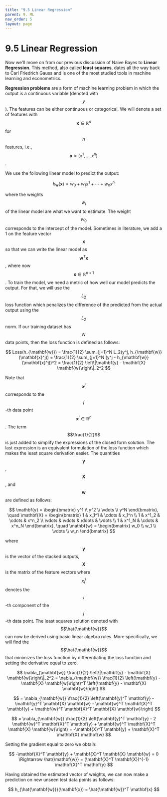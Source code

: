 ```yaml
---
title: "9.5 Linear Regression"
parent: 9. ML
nav_order: 5
layout: page
---
```


# 9.5 Linear Regression

Now we'll move on from our previous discussion of Naive Bayes to **Linear Regression**. This method, also called **least squares**, dates all the way back to Carl Friedrich Gauss and is one of the most studied tools in machine learning and econometrics.

**Regression problems** are a form of machine learning problem in which the output is a continuous variable (denoted with $$ y $$). The features can be either continuous or categorical. We will denote a set of features with $$\mathbf{x} \in \mathbb{R}^n$$ for $$ n $$ features, i.e., $$\mathbf{x} = (x^1, \ldots, x^n)$$.

We use the following linear model to predict the output:

$$
h_{\mathbf{w}}(\mathbf{x}) = w_0 + w_1 x^1 + \cdots + w_n x^n
$$

where the weights $$ w_i $$ of the linear model are what we want to estimate. The weight $$ w_0 $$ corresponds to the intercept of the model. Sometimes in literature, we add a 1 on the feature vector $$\mathbf{x}$$ so that we can write the linear model as $$\mathbf{w}^T \mathbf{x}$$, where now $$\mathbf{x} \in \mathbb{R}^{n+1}$$. To train the model, we need a metric of how well our model predicts the output. For that, we will use the $$L_2$$ loss function which penalizes the difference of the predicted from the actual output using the $$L_2$$ norm. If our training dataset has $$ N $$ data points, then the loss function is defined as follows:

$$
    Loss(h_{\mathbf{w}}) = \frac{1}{2} \sum_{j=1}^N L_2(y^j, h_{\mathbf{w}}(\mathbf{x}^j)) = \frac{1}{2} \sum_{j=1}^N (y^j - h_{\mathbf{w}}(\mathbf{x}^j))^2 = \frac{1}{2} \left\|\mathbf{y} - \mathbf{X} \mathbf{w}\right\|_2^2
$$

Note that $$\mathbf{x}^j$$ corresponds to the $$ j $$-th data point $$\mathbf{x}^j \in \mathbb{R}^n$$. The term $$\frac{1}{2}$$ is just added to simplify the expressions of the closed form solution. The last expression is an equivalent formulation of the loss function which makes the least square derivation easier. The quantities $$\mathbf{y}$$, $$\mathbf{X}$$, and $$\mathbf{w}$$ are defined as follows:

$$
\mathbf{y} = \begin{bmatrix}
y^1 \\
y^2 \\
\vdots \\
y^N
\end{bmatrix}, \quad
\mathbf{X} = \begin{bmatrix}
1 & x_1^1 & \cdots & x_1^n \\
1 & x^1_2 & \cdots & x^n_2 \\
\vdots & \vdots & \ddots & \vdots \\
1 & x^1_N & \cdots & x^n_N
\end{bmatrix}, \quad
\mathbf{w} = \begin{bmatrix}
w_0 \\
w_1 \\
\vdots \\
w_n
\end{bmatrix}
$$

where $$\mathbf{y}$$ is the vector of the stacked outputs, $$\mathbf{X}$$ is the matrix of the feature vectors where $$x_j^i$$ denotes the $$i$$-th component of the $$j$$-th data point. The least squares solution denoted with $$\hat{\mathbf{w}}$$ can now be derived using basic linear algebra rules. More specifically, we will find the $$\hat{\mathbf{w}}$$ that minimizes the loss function by differentiating the loss function and setting the derivative equal to zero.

$$
\nabla_{\mathbf{w}} \frac{1}{2} \left\|\mathbf{y} - \mathbf{X} \mathbf{w}\right\|_2^2 = \nabla_{\mathbf{w}} \frac{1}{2} \left(\mathbf{y} - \mathbf{X} \mathbf{w}\right)^T \left(\mathbf{y} - \mathbf{X} \mathbf{w}\right)
$$

$$
= \nabla_{\mathbf{w}} \frac{1}{2} \left(\mathbf{y}^T \mathbf{y} - \mathbf{y}^T \mathbf{X} \mathbf{w} - \mathbf{w}^T \mathbf{X}^T \mathbf{y} + \mathbf{w}^T \mathbf{X}^T \mathbf{X} \mathbf{w}\right)
$$

$$
= \nabla_{\mathbf{w}} \frac{1}{2} \left(\mathbf{y}^T \mathbf{y} - 2 \mathbf{w}^T \mathbf{X}^T \mathbf{y} + \mathbf{w}^T \mathbf{X}^T \mathbf{X} \mathbf{w}\right) = -\mathbf{X}^T \mathbf{y} + \mathbf{X}^T \mathbf{X} \mathbf{w}
$$

Setting the gradient equal to zero we obtain:

$$
-\mathbf{X}^T \mathbf{y} + \mathbf{X}^T \mathbf{X} \mathbf{w} = 0 \Rightarrow \hat{\mathbf{w}} = (\mathbf{X}^T \mathbf{X})^{-1} \mathbf{X}^T \mathbf{y}
$$

Having obtained the estimated vector of weights, we can now make a prediction on new unseen test data points as follows:

$$
h_{\hat{\mathbf{w}}}(\mathbf{x}) = \hat{\mathbf{w}}^T \mathbf{x}
$$
